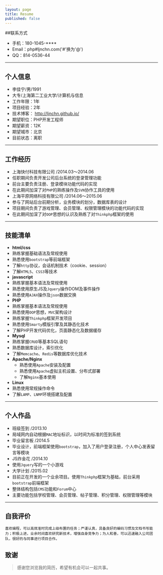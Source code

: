 ```yaml
---
layout: page
title: Resume
published: false
---
```


##联系方式
- 手机：180-1045-****
- Email：php#ljnchn.com('#'换为'@')
- QQ：814-0536-44

---

## 个人信息
- 李佳宁/男/1991
- 大专/上海第二工业大学/计算机与信息
- 工作年限：1年
- 项目经验：2年
- 技术博客： <http://ljnchn.github.io/>
- 期望职位：PHP开发工程师
- 期望薪资：12K
- 期望城市：北京
- 目前状态：离职

---
## 工作经历
- 上海快付科技有限公司 /2014.03～2014.06
 - 任职期间负责开发公司后台系统的登录管理功能
 - 前台主要负责注册、登录模块功能代码的实现 
 - 在此期间加深了对`PHP`的熟练操作及`SVN`协作工具的使用
- 上海平原网络科技有限公司 /2014.06～2015.06
 - 参与了网站后台前期分析，业务模块的划分，数据库表的设计
 - 项目期间负责了游戏管理、会员管理、权限管理模块的功能代码的实现
 - 在此期间加深了对`OOP`思想的认识及熟练了对`Thinkphp`框架的使用

---
## 技能清单
- **html/css**
 - 熟练掌握基础语法及常规使用
 - 熟悉使用`bootstrap`等前端框架
 - 了解`http`协议，会话机制技术（cookie、session）
 - 了解`HTML5`、`CSS3`等技术
- **javascript**
 - 熟练掌握基本语法及常规使用
 - 熟悉使用原生JS及`Jquery`操作DOM及事件操作
 - 熟悉使用`AJAX`操作及`json`数据交换
- **PHP**
 - 熟练掌握基本语法及常规使用
 - 熟悉使用`OOP`思想，`MVC`架构设计
 - 熟练掌握`Thinkphp`框架开发项目
 - 熟悉使用`Smarty`模版引擎及其静态化技术
 - 了解PHP开发代码优化，页面静态化及数据缓存
- **Mysql**
 - 熟练掌握`CRUD`等基本SQL语句
 - 熟悉数据库设计，索引优化
 - 了解`Memcache`、`Redis`等数据库优化技术
- **Apache/Nginx**
  - 熟悉使用`Apache`安装及配置
  - 熟悉使用`Apache`虚拟主机设置、分布式部署
  - 了解`Nginx`基本使用
- **Linux**
 - 熟悉使用常规操作命令
 - 了解`LAMP`、`LNMP`环境搭建及配置 

---
## 个人作品
- 班级签到 /2013.10
 - 局域网内自动根据`MAC`地址标识，以时间为标准的签到系统
- 毕业留言板 /2014.5
 - 毕业设计，前端框架使用`bootstrap`，加入了用户登录注册，个人中心发表留言等模块
- JS炸金花 /2014.10
 - 使用`Jquery`写的一个小游戏
- 大学计划 /2015.02
 - 目前正在开发的一个业余项目。使用`Thinkphp`框架为基础，前台采用`bootstrap`前端框架
 - 整体结构包括`CMS`功能和`Forum`中心
 - 主要功能包括学校管理、会员管理、帖子管理、积分管理、权限管理等模块

---

## 自我评价
    喜欢编程，可以高效准时完成上级布置的任务；严谨认真，具备良好的编码习惯及文档书写能力；积极上进，业余时间喜欢研究新技术，增强自身竞争力；为人和善，可以迅速融入公司团队，很好的与同事进行项目合作。    
## 致谢
>感谢您浏览我的简历，希望有机会可以一起共事。